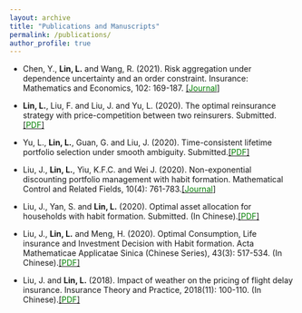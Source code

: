 ```yaml
---
layout: archive
title: "Publications and Manuscripts"
permalink: /publications/
author_profile: true
---
```


- Chen, Y., **Lin, L.** and Wang, R. (2021). Risk aggregation under dependence uncertainty and an order constraint. Insurance: Mathematics and Economics, 102: 169-187. [[<span style="color:green">Journal</span>]](https://doi.org/10.1016/j.insmatheco.2021.10.006) 

- **Lin, L.**, Liu, F. and Liu, J. and Yu, L. (2020). The optimal reinsurance strategy with price-competition between two reinsurers. Submitted.[[<span style="color:green">PDF</span>]](https://liyuan-lin.github.io/Liyuan/files/reinsurance-0821.pdf) 

- Yu, L., **Lin, L.**, Guan, G. and Liu, J. (2020). Time-consistent lifetime portfolio selection under smooth ambiguity. Submitted.[[<span style="color:green">PDF</span>]](https://liyuan-lin.github.io/Liyuan/files/ambiguity.pdf) 

- Liu, J., **Lin, L.**, Yiu, K.F.C. and Wei J. (2020). Non-exponential discounting portfolio management with habit formation. Mathematical Control and Related Fields, 10(4): 761-783.[[<span style="color:green">Journal</span>]](https://www.aimsciences.org/article/doi/10.3934/mcrf.2020019) 

- Liu, J., Yan, S. and **Lin, L.** (2020). Optimal asset allocation for households with habit formation. Submitted. (In Chinese).[[<span style="color:green">PDF</span>]](https://liyuan-lin.github.io/Liyuan/files/family.pdf) 

- Liu, J., **Lin, L.** and Meng, H. (2020). Optimal Consumption, Life insurance and Investment Decision with Habit formation. Acta Mathematicae Applicatae Sinica (Chinese Series), 43(3): 517-534. (In Chinese).[[<span style="color:green">PDF</span>]](https://liyuan-lin.github.io/Liyuan/files/habit.pdf) 

- Liu, J. and **Lin, L.** (2018). Impact of weather on the pricing of flight delay insurance. Insurance Theory and Practice, 2018(11): 100-110. (In Chinese).[[<span style="color:green">PDF</span>]](https://liyuan-lin.github.io/Liyuan/files/impact.pdf) 
